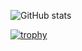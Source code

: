 
![GitHub stats](https://github-readme-stats.vercel.app/api?username=araj-dev&count_private=true)

[![trophy](https://github-profile-trophy.vercel.app/?username=araj-dev)](https://github.com/ryo-ma/github-profile-trophy)
